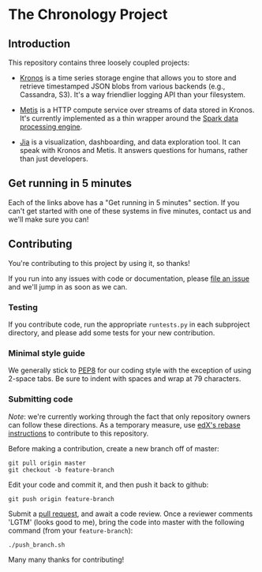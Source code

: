# The Chronology Project

## Introduction

This repository contains three loosely coupled projects:

* [Kronos](kronos/) is a time series storage engine that
  allows you to store and retrieve timestamped JSON blobs from various
  backends (e.g., Cassandra, S3).  It's a way friendlier logging API
  than your filesystem.

* [Metis](metis/) is a HTTP compute service over streams of data stored in
  Kronos. It's currently implemented as a thin wrapper around the
  [Spark data processing engine](http://spark.apache.org/).

* [Jia](jia/) is a visualization, dashboarding, and data
  exploration tool.  It can speak with Kronos and Metis.  It answers
  questions for humans, rather than just developers.

## Get running in 5 minutes

Each of the links above has a "Get running in 5 minutes" section.  If
you can't get started with one of these systems in five minutes,
contact us and we'll make sure you can!

## Contributing

You're contributing to this project by using it, so thanks!  

If you run into any issues with code or documentation, please [file an
issue](../../issues?state=open) and we'll jump in as soon as we can.

### Testing

If you contribute code, run the appropriate `runtests.py` in each
subproject directory, and please add some tests for your new
contribution.

### Minimal style guide

We generally stick to
[PEP8](http://legacy.python.org/dev/peps/pep-0008/) for our coding
style with the exception of using 2-space tabs. Be sure to indent with
spaces and wrap at 79 characters.

### Submitting code

*Note*: we're currently working through the fact that only repository
owners can follow these directions.  As a temporary measure, use
[edX's rebase
instructions](https://github.com/edx/edx-platform/wiki/How-to-Rebase-a-Pull-Request#fetch-the-latest-version-of-master)
to contribute to this repository.

Before making a contribution, create a new branch off of master:

```
git pull origin master
git checkout -b feature-branch
```

Edit your code and commit it, and then push it back to github:

```
git push origin feature-branch
```

Submit a [pull request](../../compare/), and await a code review.  Once a
reviewer comments 'LGTM' (looks good to me), bring the code into
master with the following command (from your `feature-branch`):

```
./push_branch.sh
```

Many many thanks for contributing!
